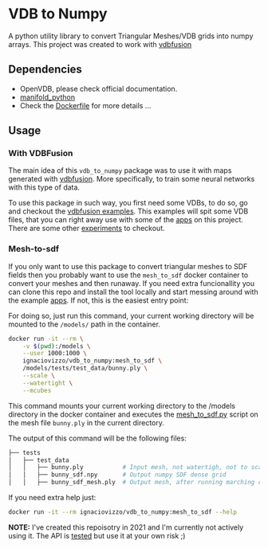 # VDB to Numpy

A python utility library to convert Triangular Meshes/VDB grids into numpy arrays. This project was
created to work with [vdbfusion](https://github.com/PRBonn/vdbfusion)

## Dependencies

- OpenVDB, please check official documentation.
- [manifold_python](https://github.com/PRBonn/manifold_python.git)
- Check the [Dockerfile](./docker/builder/Dockerfile) for more details ...

## Usage

### With VDBFusion

The main idea of this `vdb_to_numpy` package was to use it with maps generated with
[vdbfusion](https://github.com/PRBonn/vdbfusion). More specifically, to train some neural networks
with this type of data.

To use this package in such way, you first need some VDBs, to do so, go and checkout the [vdbfusion
examples](https://github.com/PRBonn/vdbfusion/tree/main/examples/python). This examples will spit
some VDB files, that you can right away use with some of the [apps](./apps) on this project. There
are some other [experiments](./experiments) to checkout.

### Mesh-to-sdf

If you only want to use this package to convert triangular meshes to SDF fields then you probably
want to use the `mesh_to_sdf` docker container to convert your meshes and then runaway. If you need
extra funcionallity you can clone this repo and install the tool locally and start messing around
with the example [apps](./apps/). If not, this is the easiest entry point:

For doing so, just run this command, your current working directory will be
mounted to the `/models/` path in the container.

```sh
docker run -it --rm \
    -v $(pwd):/models \
    --user 1000:1000 \
    ignaciovizzo/vdb_to_numpy:mesh_to_sdf \
    /models/tests/test_data/bunny.ply \
    --scale \
    --watertight \
    --mcubes
```

This command mounts your current working directory to the /models directory in
the docker container and executes the [mesh_to_sdf.py](apps/mesh_to_sdf.py)
script on the mesh file `bunny.ply` in the current directory.

The output of this command will be the following files:

```sh
├── tests
│   ├── test_data
│   │   ├── bunny.ply           # Input mesh, not watertigh, not to scale
│   │   ├── bunny_sdf.npy       # Output numpy SDF dense grid
│   │   ├── bunny_sdf_mesh.ply  # Output mesh, after running marching cubes
```

If you need extra help just:

```sh
docker run -it --rm ignaciovizzo/vdb_to_numpy:mesh_to_sdf --help
```

**NOTE:** I've created this repoisotry in 2021 and I'm currently not actively using it. The API is
[tested](./tests) but use it at your own risk ;)
